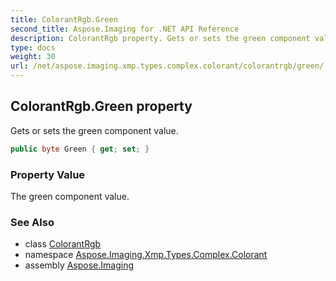 ```yaml
---
title: ColorantRgb.Green
second_title: Aspose.Imaging for .NET API Reference
description: ColorantRgb property. Gets or sets the green component value
type: docs
weight: 30
url: /net/aspose.imaging.xmp.types.complex.colorant/colorantrgb/green/
---
```

## ColorantRgb.Green property

Gets or sets the green component value.

```csharp
public byte Green { get; set; }
```

### Property Value

The green component value.

### See Also

* class [ColorantRgb](../)
* namespace [Aspose.Imaging.Xmp.Types.Complex.Colorant](../../colorantrgb/)
* assembly [Aspose.Imaging](../../../)


